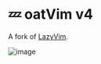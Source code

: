 # 💤 oatVim v4

A fork of [LazyVim](https://github.com/LazyVim/LazyVim).

![image](https://github.com/hopezh/oatVim4/assets/23435810/bcb17f6a-1346-4a68-8118-a46f65bb71f3)
